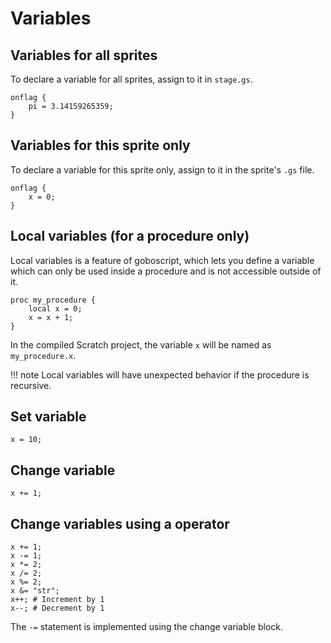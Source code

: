 # Variables

## Variables for all sprites

To declare a variable for all sprites, assign to it in `stage.gs`.

```goboscript
onflag {
    pi = 3.14159265359;
}
```

## Variables for this sprite only

To declare a variable for this sprite only, assign to it in the sprite's `.gs` file.

```goboscript
onflag {
    x = 0;
}
```

## Local variables (for a procedure only)

Local variables is a feature of goboscript, which lets you define a variable which can
only be used inside a procedure and is not accessible outside of it.

```goboscript
proc my_procedure {
    local x = 0;
    x = x + 1;
}
```

In the compiled Scratch project, the variable `x` will be named as `my_procedure.x`.

!!! note
    Local variables will have unexpected behavior if the procedure is recursive.

## Set variable

```goboscript
x = 10;
```

## Change variable

```goboscript
x += 1;
```

## Change variables using a operator

```goboscript
x += 1;
x -= 1;
x *= 2;
x /= 2;
x %= 2;
x &= "str";
x++; # Increment by 1
x--; # Decrement by 1
```

The `-=` statement is implemented using the change variable block.
